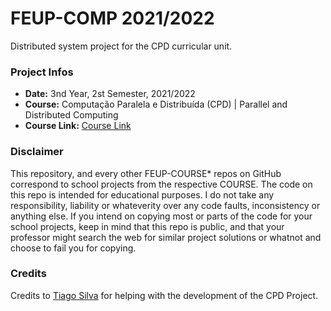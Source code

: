 # FEUP-COMP 2021/2022
Distributed system project for the CPD curricular unit.

### Project Infos
* **Date:** 3nd Year, 2st Semester, 2021/2022
* **Course:** Computação Paralela e Distribuída (CPD) | Parallel and Distributed Computing
* **Course Link:** [Course Link](https://sigarra.up.pt/feup/en/UCURR_GERAL.FICHA_UC_VIEW?pv_ocorrencia_id=484381)

### Disclaimer
This repository, and every other FEUP-COURSE* repos on GitHub correspond to school projects from the respective COURSE. The code on this repo is intended for educational purposes. I do not take any responsibility, liability or whateverity over any code faults, inconsistency or anything else. If you intend on copying most or parts of the code for your school projects, keep in mind that this repo is public, and that your professor might search the web for similar project solutions or whatnot and choose to fail you for copying.

### Credits
Credits to [Tiago Silva](https://github.com/TiagoCaldaSilva) for helping with the development of the CPD Project.
